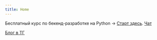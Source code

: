 ```yaml
---
title: Home
---
```


Бесплатный курс по бекенд-разработке на Python -> [Старт здесь](./course-free). [Чат](https://t.me/icchat)


[Блог в ТГ](https://t.me/ka_blog)
